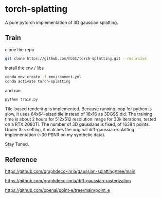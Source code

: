 # torch-splatting
A pure pytorch implementation of 3D gaussian splatting. 

## Train
clone the repo

```bash
git clone https://github.com/hbb1/torch-splatting.git --recursive
```

install the env / libs

```bash
conda env create -f environment.yml
conda activate torch-splatting
```

and run

```bash
python train.py
```


Tile-based rendering is implemented. Because running loop for python is slow, it uses 64x64-sized tile instead of 16x16 as 3DGSS did. The training time is about 2 hours for 512x512 resolution image for 30k iterations, tested on a RTX 2080Ti. The number of 3D gaussians is fixed, of 16384 points. Under this setting, it matches the original diff-gaussian-splatting implementation (~39 PSNR on my synthetic data).

Stay Tuned.


## Reference

https://github.com/graphdeco-inria/gaussian-splatting/tree/main

https://github.com/graphdeco-inria/diff-gaussian-rasterization

https://github.com/openai/point-e/tree/main/point_e
